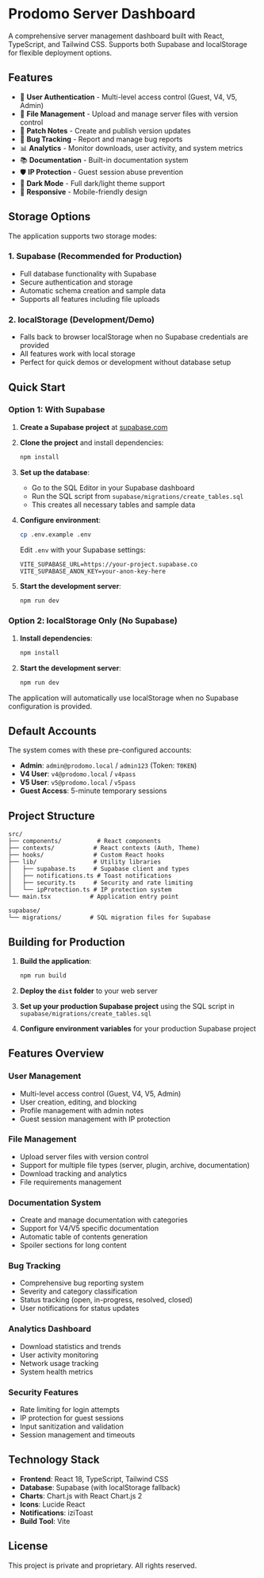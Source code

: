 # Prodomo Server Dashboard

A comprehensive server management dashboard built with React, TypeScript, and Tailwind CSS. Supports both Supabase and localStorage for flexible deployment options.

## Features

- 🔐 **User Authentication** - Multi-level access control (Guest, V4, V5, Admin)
- 📁 **File Management** - Upload and manage server files with version control
- 📝 **Patch Notes** - Create and publish version updates
- 🐛 **Bug Tracking** - Report and manage bug reports
- 📊 **Analytics** - Monitor downloads, user activity, and system metrics
- 📚 **Documentation** - Built-in documentation system
- 🛡️ **IP Protection** - Guest session abuse prevention
- 🌙 **Dark Mode** - Full dark/light theme support
- 📱 **Responsive** - Mobile-friendly design

## Storage Options

The application supports two storage modes:

### 1. Supabase (Recommended for Production)
- Full database functionality with Supabase
- Secure authentication and storage
- Automatic schema creation and sample data
- Supports all features including file uploads

### 2. localStorage (Development/Demo)
- Falls back to browser localStorage when no Supabase credentials are provided
- All features work with local storage
- Perfect for quick demos or development without database setup

## Quick Start

### Option 1: With Supabase

1. **Create a Supabase project** at [supabase.com](https://supabase.com)

2. **Clone the project** and install dependencies:
   ```bash
   npm install
   ```

3. **Set up the database**:
   - Go to the SQL Editor in your Supabase dashboard
   - Run the SQL script from `supabase/migrations/create_tables.sql`
   - This creates all necessary tables and sample data

4. **Configure environment**:
   ```bash
   cp .env.example .env
   ```
   Edit `.env` with your Supabase settings:
   ```env
   VITE_SUPABASE_URL=https://your-project.supabase.co
   VITE_SUPABASE_ANON_KEY=your-anon-key-here
   ```

5. **Start the development server**:
   ```bash
   npm run dev
   ```

### Option 2: localStorage Only (No Supabase)

1. **Install dependencies**:
   ```bash
   npm install
   ```

2. **Start the development server**:
   ```bash
   npm run dev
   ```

The application will automatically use localStorage when no Supabase configuration is provided.

## Default Accounts

The system comes with these pre-configured accounts:

- **Admin**: `admin@prodomo.local` / `admin123` (Token: `T0KEN`)
- **V4 User**: `v4@prodomo.local` / `v4pass`
- **V5 User**: `v5@prodomo.local` / `v5pass`
- **Guest Access**: 5-minute temporary sessions

## Project Structure

```
src/
├── components/          # React components
├── contexts/           # React contexts (Auth, Theme)
├── hooks/              # Custom React hooks
├── lib/                # Utility libraries
│   ├── supabase.ts     # Supabase client and types
│   ├── notifications.ts # Toast notifications
│   ├── security.ts     # Security and rate limiting
│   └── ipProtection.ts # IP protection system
└── main.tsx           # Application entry point

supabase/
└── migrations/        # SQL migration files for Supabase
```

## Building for Production

1. **Build the application**:
   ```bash
   npm run build
   ```

2. **Deploy the `dist` folder** to your web server

3. **Set up your production Supabase project** using the SQL script in `supabase/migrations/create_tables.sql`

4. **Configure environment variables** for your production Supabase project

## Features Overview

### User Management
- Multi-level access control (Guest, V4, V5, Admin)
- User creation, editing, and blocking
- Profile management with admin notes
- Guest session management with IP protection

### File Management
- Upload server files with version control
- Support for multiple file types (server, plugin, archive, documentation)
- Download tracking and analytics
- File requirements management

### Documentation System
- Create and manage documentation with categories
- Support for V4/V5 specific documentation
- Automatic table of contents generation
- Spoiler sections for long content

### Bug Tracking
- Comprehensive bug reporting system
- Severity and category classification
- Status tracking (open, in-progress, resolved, closed)
- User notifications for status updates

### Analytics Dashboard
- Download statistics and trends
- User activity monitoring
- Network usage tracking
- System health metrics

### Security Features
- Rate limiting for login attempts
- IP protection for guest sessions
- Input sanitization and validation
- Session management and timeouts

## Technology Stack

- **Frontend**: React 18, TypeScript, Tailwind CSS
- **Database**: Supabase (with localStorage fallback)
- **Charts**: Chart.js with React Chart.js 2
- **Icons**: Lucide React
- **Notifications**: iziToast
- **Build Tool**: Vite

## License

This project is private and proprietary. All rights reserved.